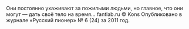 <!--2016-11-06 14:49:55-->
Они постоянно ухаживают за пожилыми людьми, но главное, что они могут — дать своё тело на время…
    fantlab.ru © Kons
    Опубликовано в журнале «Русский пионер» № 6 (24) за 2011 год.